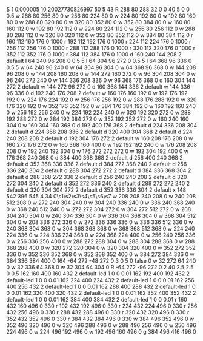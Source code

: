 $ 1 0.000005 10.20027730826997 50 5 43
R 288 80 288 32 0 0 40 5 0 0 0.5
w 288 80 256 80 0
w 256 80 224 80 0
w 224 80 192 80 0
w 192 80 160 80 0
w 288 80 320 80 0
w 320 80 352 80 0
w 352 80 384 80 0
w 160 80 160 112 0
w 192 80 192 112 0
w 224 80 224 112 0
w 256 80 256 112 0
w 288 80 288 112 0
w 320 80 320 112 0
w 352 80 352 112 0
w 384 80 384 112 0
r 160 112 160 176 0 1000
r 192 112 192 176 0 1000
r 224 112 224 176 0 1000
r 256 112 256 176 0 1000
r 288 112 288 176 0 1000
r 320 112 320 176 0 1000
r 352 112 352 176 0 1000
r 384 112 384 176 0 1000
d 160 240 144 208 2 default
I 64 240 96 208 0 0.5 5
I 64 304 96 272 0 0.5 5
I 64 368 96 336 0 0.5 5
w 64 240 96 240 0
w 64 304 96 304 0
w 64 368 96 368 0
w 144 208 96 208 0
w 144 208 160 208 0
w 144 272 160 272 0
w 96 304 208 304 0
w 96 240 272 240 0
w 144 336 208 336 0
w 96 368 176 368 0
d 160 304 144 272 2 default
w 144 272 96 272 0
d 160 368 144 336 2 default
w 144 336 96 336 0
d 192 240 176 208 2 default
w 160 176 160 192 0
w 192 176 192 192 0
w 224 176 224 192 0
w 256 176 256 192 0
w 288 176 288 192 0
w 320 176 320 192 0
w 352 176 352 192 0
w 384 176 384 192 0
w 160 192 160 240 0
w 256 192 256 240 0
w 224 192 224 240 0
w 320 192 320 272 0
w 288 192 288 272 0
w 384 192 384 272 0
w 352 192 352 272 0
w 160 240 160 304 0
w 160 304 160 368 0
d 192 400 176 368 2 default
d 224 336 208 304 2 default
d 224 368 208 336 2 default
d 320 400 304 368 2 default
d 224 240 208 208 2 default
d 192 304 176 272 2 default
w 160 208 176 208 0
w 160 272 176 272 0
w 160 368 160 400 0
w 192 192 192 240 0
w 176 208 208 208 0
w 192 240 192 304 0
w 176 272 272 272 0
w 192 304 192 400 0
w 176 368 240 368 0
d 384 400 368 368 2 default
d 256 400 240 368 2 default
d 352 368 336 336 2 default
d 384 272 368 240 2 default
d 256 336 240 304 2 default
d 288 304 272 272 2 default
d 384 336 368 304 2 default
d 288 368 272 336 2 default
d 256 240 240 208 2 default
d 320 272 304 240 2 default
d 352 272 336 240 2 default
d 288 272 272 240 2 default
d 320 304 304 272 2 default
d 352 336 336 304 2 default
x 148 542 396 545 4 34 0\s1\s2\s3\s4\s5\s6\s7
w 208 208 240 208 0
w 240 208 512 208 0
w 272 240 304 240 0
w 304 240 336 240 0
w 336 240 368 240 0
w 368 240 512 240 0
w 272 272 304 272 0
w 304 272 512 272 0
w 208 304 240 304 0
w 240 304 336 304 0
w 336 304 368 304 0
w 368 304 512 304 0
w 208 336 272 336 0
w 272 336 336 336 0
w 336 336 512 336 0
w 240 368 304 368 0
w 304 368 368 368 0
w 368 368 512 368 0
w 224 240 224 336 0
w 224 336 224 368 0
w 224 368 224 400 0
w 256 240 256 336 0
w 256 336 256 400 0
w 288 272 288 304 0
w 288 304 288 368 0
w 288 368 288 400 0
w 320 272 320 304 0
w 320 304 320 400 0
w 352 272 352 336 0
w 352 336 352 368 0
w 352 368 352 400 0
w 384 272 384 336 0
w 384 336 384 400 0
164 -64 272 -48 272 0 3 0 5 0 false 0
w 32 272 64 240 0
w 32 336 64 368 0
w 32 304 64 304 0
R -64 272 -96 272 0 2 40 2.5 2.5 0 0.5
162 160 400 160 432 2 default-led 1 0 0 0.01
162 192 400 192 432 2 default-led 1 0 0 0.01
162 224 400 224 432 2 default-led 1 0 0 0.01
162 256 400 256 432 2 default-led 1 0 0 0.01
162 288 400 288 432 2 default-led 1 0 0 0.01
162 320 400 320 432 2 default-led 1 0 0 0.01
162 352 400 352 432 2 default-led 1 0 0 0.01
162 384 400 384 432 2 default-led 1 0 0 0.01
r 160 432 160 496 0 330
r 192 432 192 496 0 330
r 224 432 224 496 0 330
r 256 432 256 496 0 330
r 288 432 288 496 0 330
r 320 432 320 496 0 330
r 352 432 352 496 0 330
r 384 432 384 496 0 330
w 384 496 352 496 0
w 352 496 320 496 0
w 320 496 288 496 0
w 288 496 256 496 0
w 256 496 224 496 0
w 224 496 192 496 0
w 192 496 160 496 0
g 384 496 416 496 0

